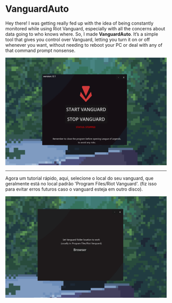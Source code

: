 # VanguardAuto

Hey there! I was getting really fed up with the idea of being constantly monitored while using Riot Vanguard, especially with all the concerns about data going to who knows where. So, I made **VanguardAuto**. It’s a simple tool that gives you control over Vanguard, letting you turn it on or off whenever you want, without needing to reboot your PC or deal with any of that command prompt nonsense.

![My Project Logo](git_images/image03.png)

---------------------------------------------------------------------
Agora um tutorial rápido, aqui, selecione o local do seu vanguard, que geralmente está no local padrão 'Program Files/Riot Vanguard'.
(fiz isso para evitar erros futuros caso o vanguard esteja em outro disco).

![](git_images/image01.png)